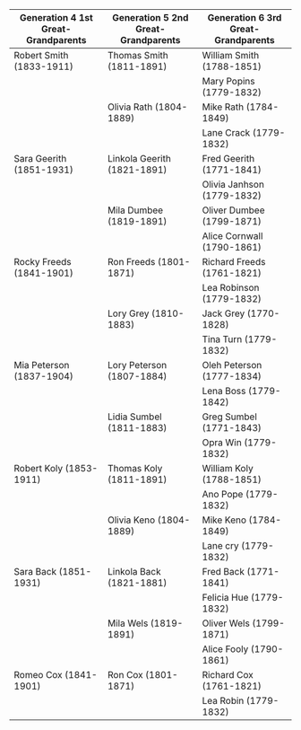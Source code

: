 | Generation 4 1st Great-Grandparents | Generation 5 2nd Great-Grandparents | Generation 6 3rd Great-Grandparents |
|----------------------------------------|----------------------------------------|----------------------------------------|
| Robert Smith (1833-1911) | Thomas Smith (1811-1891) | William Smith (1788-1851) |
|  |  | Mary Popins (1779-1832) |
|  | Olivia Rath (1804-1889) | Mike Rath (1784-1849) |
|  |  | Lane Crack (1779-1832) |
| Sara Geerith (1851-1931) | Linkola Geerith (1821-1891) | Fred Geerith (1771-1841) |
|  |  | Olivia Janhson (1779-1832) |
|  | Mila Dumbee (1819-1891) | Oliver Dumbee (1799-1871) |
|  |  | Alice Cornwall (1790-1861) |
| Rocky Freeds (1841-1901) | Ron Freeds (1801-1871) | Richard Freeds (1761-1821) |
|  |  | Lea Robinson (1779-1832) |
|  | Lory Grey (1810-1883) | Jack Grey (1770-1828) |
|  |  | Tina Turn (1779-1832) |
| Mia Peterson (1837-1904) | Lory Peterson (1807-1884) | Oleh Peterson (1777-1834) |
|  |  | Lena Boss (1779-1842) |
|  | Lidia Sumbel (1811-1883) | Greg Sumbel (1771-1843) |
|  |  | Opra Win (1779-1832) |
| Robert Koly (1853-1911) | Thomas Koly (1811-1891) | William Koly (1788-1851) |
|  |  | Ano Pope (1779-1832) |
|  | Olivia Keno (1804-1889) | Mike Keno (1784-1849) |
|  |  | Lane cry (1779-1832) |
| Sara Back (1851-1931) | Linkola Back (1821-1881) | Fred Back (1771-1841) |
|  |  | Felicia Hue (1779-1832) |
|  | Mila Wels (1819-1891) | Oliver Wels (1799-1871) |
|  |  | Alice Fooly (1790-1861) |
| Romeo Cox (1841-1901) | Ron Cox (1801-1871) | Richard Cox (1761-1821) |
|  |  | Lea Robin (1779-1832) |